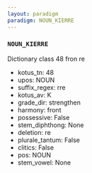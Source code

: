 ```yaml
---
layout: paradigm
paradigm: NOUN_KIERRE
---
```

### ` NOUN_KIERRE `

Dictionary class 48 fron re
* kotus_tn: 48
* upos: NOUN
* suffix_regex: rre
* kotus_av: K
* grade_dir: strengthen
* harmony: front
* possessive: False
* stem_diphthong: None
* deletion: re
* plurale_tantum: False
* clitics: False
* pos: NOUN
* stem_vowel: None
